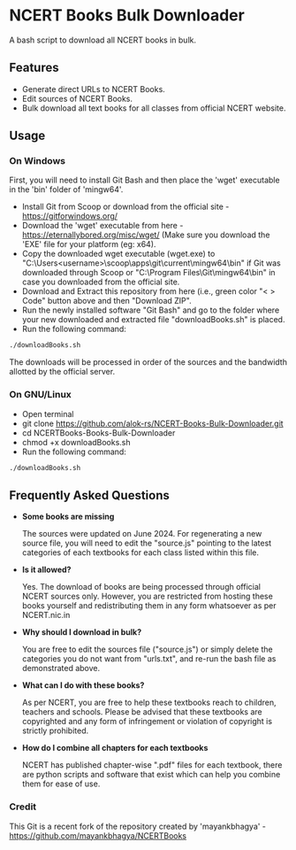 # NCERT Books Bulk Downloader

A bash script to download all NCERT books in bulk. 

## Features

- Generate direct URLs to NCERT Books.
- Edit sources of NCERT Books.
- Bulk download all text books for all classes from official NCERT website.

## Usage

### On Windows
First, you will need to install Git Bash and then place the 'wget' executable in the 'bin' folder of 'mingw64'.

- Install Git from Scoop or download from the official site - https://gitforwindows.org/
- Download the 'wget' executable from here - https://eternallybored.org/misc/wget/ (Make sure you download the 'EXE' file for your platform (eg: x64).
- Copy the downloaded wget executable (wget.exe) to "C:\Users\<username>\scoop\apps\git\current\mingw64\bin" if Git was downloaded through Scoop or "C:\Program Files\Git\mingw64\bin" in case you downloaded from the official site.
- Download and Extract this repository from here (i.e., green color "< > Code" button above and then "Download ZIP".
- Run the newly installed software "Git Bash" and go to the folder where your new downloaded and extracted file "downloadBooks.sh" is placed.
- Run the following command:
```sh
./downloadBooks.sh
```
The downloads will be processed in order of the sources and the bandwidth allotted by the official server.

### On GNU/Linux

- Open terminal
- git clone https://github.com/alok-rs/NCERT-Books-Bulk-Downloader.git
- cd NCERTBooks-Books-Bulk-Downloader
- chmod +x downloadBooks.sh
- Run the following command:
```sh
./downloadBooks.sh
```

## Frequently Asked Questions

- **Some books are missing**

  The sources were updated on June 2024. For regenerating a new source file, you will need to edit the "source.js" pointing to the latest categories of each textbooks for each class listed within this file.
  
- **Is it allowed?**

  Yes. The download of books are being processed through official NCERT sources only. However, you are restricted from hosting these books yourself and redistributing them in any form whatsoever as per NCERT.nic.in
  
- **Why should I download in bulk?**

  You are free to edit the sources file ("source.js") or simply delete the categories you do not want from "urls.txt", and re-run the bash file as demonstrated above.
  
- **What can I do with these books?**

  As per NCERT, you are free to help these textbooks reach to children, teachers and schools. Please be advised that these textbooks are copyrighted and any form of infringement or violation of copyright is strictly prohibited.
  
- **How do I combine all chapters for each textbooks**

  NCERT has published chapter-wise ".pdf" files for each textbook, there are python scripts and software that exist which can help you combine them for ease of use.
  
### Credit

This Git is a recent fork of the repository created by 'mayankbhagya' - https://github.com/mayankbhagya/NCERTBooks


